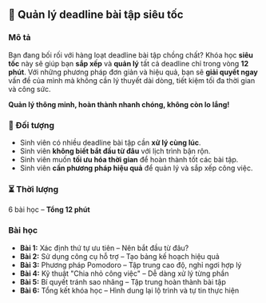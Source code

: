 ## 📌 Quản lý deadline bài tập siêu tốc

### Mô tả  
Bạn đang bối rối với hàng loạt deadline bài tập chồng chất? Khóa học **siêu tốc** này sẽ giúp bạn **sắp xếp** và **quản lý** tất cả deadline chỉ trong vòng **12 phút**. Với những phương pháp đơn giản và hiệu quả, bạn sẽ **giải quyết ngay** vấn đề của mình mà không cần lý thuyết dài dòng, tiết kiệm tối đa thời gian và công sức.

**Quản lý thông minh, hoàn thành nhanh chóng, không còn lo lắng!**

### 🎯 Đối tượng  
- Sinh viên có nhiều deadline bài tập cần **xử lý cùng lúc**.
- Sinh viên **không biết bắt đầu từ đâu** với lịch trình bận rộn.
- Sinh viên muốn **tối ưu hóa thời gian** để hoàn thành tốt các bài tập.
- Sinh viên **cần phương pháp hiệu quả** để quản lý và sắp xếp công việc.

### ⏳ Thời lượng  
6 bài học – **Tổng 12 phút**

### Bài học  
- **Bài 1:** Xác định thứ tự ưu tiên – Nên bắt đầu từ đâu?
- **Bài 2:** Sử dụng công cụ hỗ trợ – Tạo bảng kế hoạch hiệu quả
- **Bài 3:** Phương pháp Pomodoro – Tập trung cao độ, nghỉ ngơi hợp lý
- **Bài 4:** Kỹ thuật "Chia nhỏ công việc" – Dễ dàng xử lý từng phần
- **Bài 5:** Bí quyết tránh sao nhãng – Tập trung hoàn thành bài tập
- **Bài 6:** Tổng kết khóa học – Hình dung lại lộ trình và tự tin thực hiện